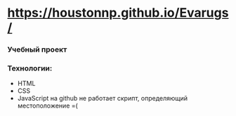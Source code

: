 # https://houstonnp.github.io/Evarugs/
### Учебный проект
### Технологии:
- HTML
- CSS
- JavaScript
на github не работает скрипт, определяющий местоположение =(
